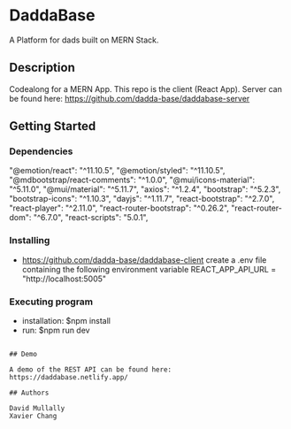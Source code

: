 # DaddaBase

A Platform for dads built on MERN Stack.

## Description
Codealong for a MERN App. This repo is the client (React App). Server can be found here:
 https://github.com/dadda-base/daddabase-server

## Getting Started

### Dependencies
   "@emotion/react": "^11.10.5",
    "@emotion/styled": "^11.10.5",
    "@mdbootstrap/react-comments": "^1.0.0",
    "@mui/icons-material": "^5.11.0",
    "@mui/material": "^5.11.7",
    "axios": "^1.2.4",
    "bootstrap": "^5.2.3",
    "bootstrap-icons": "^1.10.3",
    "dayjs": "^1.11.7",
    "react-bootstrap": "^2.7.0",
    "react-player": "^2.11.0",
    "react-router-bootstrap": "^0.26.2",
    "react-router-dom": "^6.7.0",
    "react-scripts": "5.0.1",

### Installing

* https://github.com/dadda-base/daddabase-client
create a .env file containing the following environment variable REACT_APP_API_URL = "http://localhost:5005"


### Executing program

* installation: $npm install
* run: $npm run dev
```

## Demo

A demo of the REST API can be found here: https://daddabase.netlify.app/

## Authors

David Mullally
Xavier Chang




